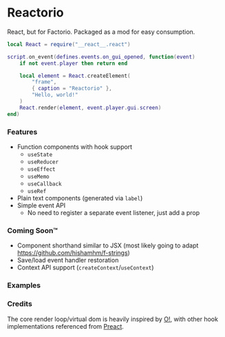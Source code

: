 # Reactorio

React, but for Factorio. Packaged as a mod for easy consumption.

```lua
local React = require("__react__.react")

script.on_event(defines.events.on_gui_opened, function(event)
    if not event.player then return end

    local element = React.createElement(
        "frame",
        { caption = "Reactorio" },
        "Hello, world!"
    )
    React.render(element, event.player.gui.screen)
end)
```

### Features

 - Function components with hook support
    - `useState`
    - `useReducer`
    - `useEffect`
    - `useMemo`
    - `useCallback`
    - `useRef`
 - Plain text components (generated via `label`)
 - Simple event API
    - No need to register a separate event listener, just add a prop

### Coming Soon™

 - Component shorthand similar to JSX (most likely going to adapt https://github.com/hishamhm/f-strings)
 - Save/load event handler restoration
 - Context API support (`createContext`/`useContext`)

### Examples


### Credits

The core render loop/virtual dom is heavily inspired by [O!](https://github.com/zserge/o), with other hook implementations referenced from [Preact](https://github.com/preactjs/preact).
